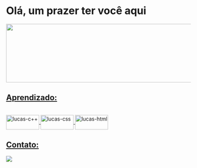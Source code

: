
<h1>Olá, um prazer ter você aqui</h1>

<div>  
  <a href="https://github.com/lucascioletti">
  <img height="160cm" width="900" src="https://github-readme-stats.vercel.app/api?username=lucascioletti&show_icons=true&theme=dark">
</div>
  <h2>Aprendizado:</h2>
<div style="display: inline_block"><br>
  <img align="center" alt="lucas-c++" height="40" width="90" src="https://img.shields.io/badge/C%2B%2B-00599C?style=for-the-badge&logo=c%2B%2B&logoColor=white">
  <img align="center" alt="lucas-css" height="40" width="90" src="https://img.shields.io/badge/CSS3-1572B6?style=for-the-badge&logo=css3&logoColor=white">
  <img align="center" alt="lucas-html" height="40" width="90" src="https://img.shields.io/badge/HTML5-E34F26?style=for-the-badge&logo=html5&logoColor=white">
</div>
  <h2>Contato:</h2>
<div>  
  <a href = "mailto:lucas.cioletti@proton.me"><img src="https://img.shields.io/badge/ProtonMail-8B89CC?style=for-the-badge&logo=protonmail&logoColor=white"></a>
</div>
